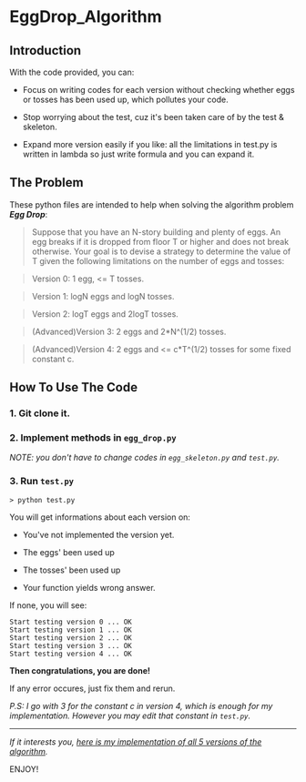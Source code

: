 # EggDrop_Algorithm


## Introduction

With the code provided, you can:

- Focus on writing codes for each version without checking whether eggs or tosses has been used up, which pollutes your code.

- Stop worrying about the test, cuz it's been taken care of by the test & skeleton.

- Expand more version easily if you like: all the limitations in test.py is written in lambda so just write formula and you can expand it.


## The Problem

These python files are intended to help when solving the algorithm problem ***Egg Drop***:

> Suppose that you have an N-story building and plenty of eggs.
  An egg breaks if it is dropped from floor T or higher and does not break otherwise.
  Your goal is to devise a strategy to determine the value of T given the following
  limitations on the number of eggs and tosses:
  
> Version 0: 1 egg, <= T tosses.

> Version 1: logN eggs and logN tosses.

> Version 2: logT eggs and 2logT tosses.

> (Advanced)Version 3: 2 eggs and 2*N^(1/2) tosses.

> (Advanced)Version 4: 2 eggs and <= c*T^(1/2) tosses for some fixed constant c.


## How To Use The Code

### 1. Git clone it.

### 2. Implement methods in `egg_drop.py`

*NOTE: you don't have to change codes in `egg_skeleton.py` and `test.py`.*

### 3. Run `test.py`

```
> python test.py
```

You will get informations about each version on:

- You've not implemented the version yet.

- The eggs' been used up

- The tosses' been used up

- Your function yields wrong answer.

If none, you will see:

```
Start testing version 0 ... OK
Start testing version 1 ... OK
Start testing version 2 ... OK
Start testing version 3 ... OK
Start testing version 4 ... OK
```
**Then congratulations, you are done!**

If any error occures, just fix them and rerun.

*P.S: I go with 3 for the constant c in version 4, which is enough for my implementation. However you may edit that constant in `test.py`.*

---

*If it interests you, [here is my implementation of all 5 versions of the algorithm]("https://github.com/willx8/egg-drop-solution/blob/master/egg_drop.py").*

ENJOY!
